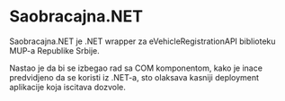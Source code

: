 # Saobracajna.NET

Saobracajna.NET je .NET wrapper za eVehicleRegistrationAPI biblioteku MUP-a Republike Srbije.

Nastao je da bi se izbegao rad sa COM komponentom, kako je inace predvidjeno da se koristi iz .NET-a, sto olaksava kasniji deployment aplikacije koja iscitava dozvole.